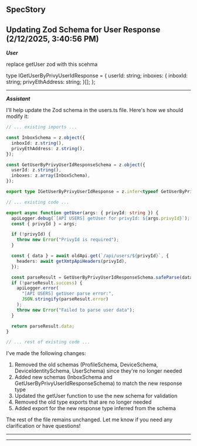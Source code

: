 ## SpecStory

## Updating Zod Schema for User Response (2/12/2025, 3:40:56 PM)

_**User**_

replace getUser zod with this scehma

type IGetUserByPrivyUserIdResponse = {
  userId: string;
  inboxes: {
    inboxId: string;
    privyEthAddress: string;
  }[];
};

---

_**Assistant**_

I'll help update the Zod schema in the users.ts file. Here's how we should modify it:

```typescript:utils/api/users.ts
// ... existing imports ...

const InboxSchema = z.object({
  inboxId: z.string(),
  privyEthAddress: z.string(),
});

const GetUserByPrivyUserIdResponseSchema = z.object({
  userId: z.string(),
  inboxes: z.array(InboxSchema),
});

export type IGetUserByPrivyUserIdResponse = z.infer<typeof GetUserByPrivyUserIdResponseSchema>;

// ... existing code ...

export async function getUser(args: { privyId: string }) {
  apiLogger.debug(`[API USERS] getUser for privyId: ${args.privyId}`);
  const { privyId } = args;

  if (!privyId) {
    throw new Error("PrivyId is required");
  }

  const { data } = await oldApi.get(`/api/users/${privyId}`, {
    headers: await getXmtpApiHeaders(privyId),
  });

  const parseResult = GetUserByPrivyUserIdResponseSchema.safeParse(data);
  if (!parseResult.success) {
    apiLogger.error(
      "[API USERS] getUser parse error:",
      JSON.stringify(parseResult.error)
    );
    throw new Error("Failed to parse user data");
  }

  return parseResult.data;
}

// ... rest of existing code ...
```

I've made the following changes:
1. Removed the old schemas (ProfileSchema, DeviceSchema, DeviceIdentitySchema, UserSchema) since they're no longer needed
2. Added new schemas (InboxSchema and GetUserByPrivyUserIdResponseSchema) to match the new response type
3. Updated the getUser function to use the new schema for validation
4. Removed the old type exports that are no longer needed
5. Added export for the new response type inferred from the schema

The rest of the file remains unchanged. Let me know if you need any clarification or have questions!

---



---

